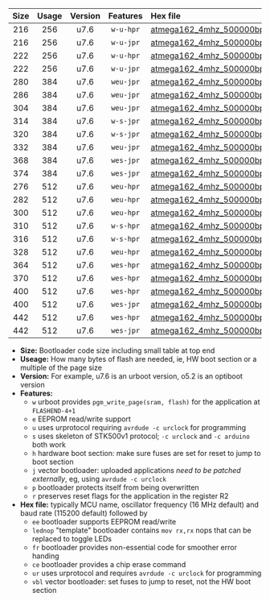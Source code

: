 |Size|Usage|Version|Features|Hex file|
|:-:|:-:|:-:|:-:|:--|
|216|256|u7.6|`w-u-hpr`|[atmega162_4mhz_500000bps_ur.hex](https://raw.githubusercontent.com/stefanrueger/urboot/main/atmega162_4mhz_500000bps_ur.hex)|
|216|256|u7.6|`w-u-jpr`|[atmega162_4mhz_500000bps_ur_vbl.hex](https://raw.githubusercontent.com/stefanrueger/urboot/main/atmega162_4mhz_500000bps_ur_vbl.hex)|
|222|256|u7.6|`w-u-hpr`|[atmega162_4mhz_500000bps_lednop_ur.hex](https://raw.githubusercontent.com/stefanrueger/urboot/main/atmega162_4mhz_500000bps_lednop_ur.hex)|
|222|256|u7.6|`w-u-jpr`|[atmega162_4mhz_500000bps_lednop_ur_vbl.hex](https://raw.githubusercontent.com/stefanrueger/urboot/main/atmega162_4mhz_500000bps_lednop_ur_vbl.hex)|
|280|384|u7.6|`weu-jpr`|[atmega162_4mhz_500000bps_ee_ur_vbl.hex](https://raw.githubusercontent.com/stefanrueger/urboot/main/atmega162_4mhz_500000bps_ee_ur_vbl.hex)|
|286|384|u7.6|`weu-jpr`|[atmega162_4mhz_500000bps_ee_lednop_ur_vbl.hex](https://raw.githubusercontent.com/stefanrueger/urboot/main/atmega162_4mhz_500000bps_ee_lednop_ur_vbl.hex)|
|304|384|u7.6|`weu-jpr`|[atmega162_4mhz_500000bps_ee_lednop_fr_ur_vbl.hex](https://raw.githubusercontent.com/stefanrueger/urboot/main/atmega162_4mhz_500000bps_ee_lednop_fr_ur_vbl.hex)|
|314|384|u7.6|`w-s-jpr`|[atmega162_4mhz_500000bps_vbl.hex](https://raw.githubusercontent.com/stefanrueger/urboot/main/atmega162_4mhz_500000bps_vbl.hex)|
|320|384|u7.6|`w-s-jpr`|[atmega162_4mhz_500000bps_lednop_vbl.hex](https://raw.githubusercontent.com/stefanrueger/urboot/main/atmega162_4mhz_500000bps_lednop_vbl.hex)|
|332|384|u7.6|`weu-jpr`|[atmega162_4mhz_500000bps_ee_lednop_fr_ce_ur_vbl.hex](https://raw.githubusercontent.com/stefanrueger/urboot/main/atmega162_4mhz_500000bps_ee_lednop_fr_ce_ur_vbl.hex)|
|368|384|u7.6|`wes-jpr`|[atmega162_4mhz_500000bps_ee_vbl.hex](https://raw.githubusercontent.com/stefanrueger/urboot/main/atmega162_4mhz_500000bps_ee_vbl.hex)|
|374|384|u7.6|`wes-jpr`|[atmega162_4mhz_500000bps_ee_lednop_vbl.hex](https://raw.githubusercontent.com/stefanrueger/urboot/main/atmega162_4mhz_500000bps_ee_lednop_vbl.hex)|
|276|512|u7.6|`weu-hpr`|[atmega162_4mhz_500000bps_ee_ur.hex](https://raw.githubusercontent.com/stefanrueger/urboot/main/atmega162_4mhz_500000bps_ee_ur.hex)|
|282|512|u7.6|`weu-hpr`|[atmega162_4mhz_500000bps_ee_lednop_ur.hex](https://raw.githubusercontent.com/stefanrueger/urboot/main/atmega162_4mhz_500000bps_ee_lednop_ur.hex)|
|300|512|u7.6|`weu-hpr`|[atmega162_4mhz_500000bps_ee_lednop_fr_ur.hex](https://raw.githubusercontent.com/stefanrueger/urboot/main/atmega162_4mhz_500000bps_ee_lednop_fr_ur.hex)|
|310|512|u7.6|`w-s-hpr`|[atmega162_4mhz_500000bps.hex](https://raw.githubusercontent.com/stefanrueger/urboot/main/atmega162_4mhz_500000bps.hex)|
|316|512|u7.6|`w-s-hpr`|[atmega162_4mhz_500000bps_lednop.hex](https://raw.githubusercontent.com/stefanrueger/urboot/main/atmega162_4mhz_500000bps_lednop.hex)|
|328|512|u7.6|`weu-hpr`|[atmega162_4mhz_500000bps_ee_lednop_fr_ce_ur.hex](https://raw.githubusercontent.com/stefanrueger/urboot/main/atmega162_4mhz_500000bps_ee_lednop_fr_ce_ur.hex)|
|364|512|u7.6|`wes-hpr`|[atmega162_4mhz_500000bps_ee.hex](https://raw.githubusercontent.com/stefanrueger/urboot/main/atmega162_4mhz_500000bps_ee.hex)|
|370|512|u7.6|`wes-hpr`|[atmega162_4mhz_500000bps_ee_lednop.hex](https://raw.githubusercontent.com/stefanrueger/urboot/main/atmega162_4mhz_500000bps_ee_lednop.hex)|
|400|512|u7.6|`wes-hpr`|[atmega162_4mhz_500000bps_ee_lednop_fr.hex](https://raw.githubusercontent.com/stefanrueger/urboot/main/atmega162_4mhz_500000bps_ee_lednop_fr.hex)|
|400|512|u7.6|`wes-jpr`|[atmega162_4mhz_500000bps_ee_lednop_fr_vbl.hex](https://raw.githubusercontent.com/stefanrueger/urboot/main/atmega162_4mhz_500000bps_ee_lednop_fr_vbl.hex)|
|442|512|u7.6|`wes-hpr`|[atmega162_4mhz_500000bps_ee_lednop_fr_ce.hex](https://raw.githubusercontent.com/stefanrueger/urboot/main/atmega162_4mhz_500000bps_ee_lednop_fr_ce.hex)|
|442|512|u7.6|`wes-jpr`|[atmega162_4mhz_500000bps_ee_lednop_fr_ce_vbl.hex](https://raw.githubusercontent.com/stefanrueger/urboot/main/atmega162_4mhz_500000bps_ee_lednop_fr_ce_vbl.hex)|

- **Size:** Bootloader code size including small table at top end
- **Useage:** How many bytes of flash are needed, ie, HW boot section or a multiple of the page size
- **Version:** For example, u7.6 is an urboot version, o5.2 is an optiboot version
- **Features:**
  + `w` urboot provides `pgm_write_page(sram, flash)` for the application at `FLASHEND-4+1`
  + `e` EEPROM read/write support
  + `u` uses urprotocol requiring `avrdude -c urclock` for programming
  + `s` uses skeleton of STK500v1 protocol; `-c urclock` and `-c arduino` both work
  + `h` hardware boot section: make sure fuses are set for reset to jump to boot section
  + `j` vector bootloader: uploaded applications *need to be patched externally*, eg, using `avrdude -c urclock`
  + `p` bootloader protects itself from being overwritten
  + `r` preserves reset flags for the application in the register R2
- **Hex file:** typically MCU name, oscillator frequency (16 MHz default) and baud rate (115200 default) followed by
  + `ee` bootloader supports EEPROM read/write
  + `lednop` "template" bootloader contains `mov rx,rx` nops that can be replaced to toggle LEDs
  + `fr` bootloader provides non-essential code for smoother error handing
  + `ce` bootloader provides a chip erase command
  + `ur` uses urprotocol and requires `avrdude -c urclock` for programming
  + `vbl` vector bootloader: set fuses to jump to reset, not the HW boot section
